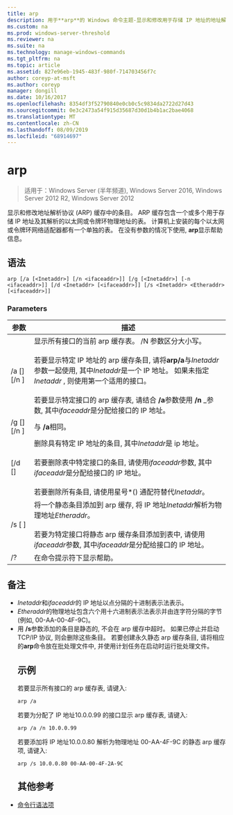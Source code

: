 ```yaml
---
title: arp
description: 用于**arp**的 Windows 命令主题-显示和修改用于存储 IP 地址的地址解析协议 (arp) 缓存中的条目, 以及它们的已解析物理地址。
ms.custom: na
ms.prod: windows-server-threshold
ms.reviewer: na
ms.suite: na
ms.technology: manage-windows-commands
ms.tgt_pltfrm: na
ms.topic: article
ms.assetid: 827e96eb-1945-483f-980f-714703456f7c
author: coreyp-at-msft
ms.author: coreyp
manager: dongill
ms.date: 10/16/2017
ms.openlocfilehash: 8354df3f52790840e0cb0c5c9834da2722d27d43
ms.sourcegitcommit: 0e3c2473a54f915d35687d30d1b4b1ac2bae4068
ms.translationtype: MT
ms.contentlocale: zh-CN
ms.lasthandoff: 08/09/2019
ms.locfileid: "68914697"
---
```

# <a name="arp"></a>arp

>适用于：Windows Server (半年频道), Windows Server 2016, Windows Server 2012 R2, Windows Server 2012

显示和修改地址解析协议 (ARP) 缓存中的条目。 ARP 缓存包含一个或多个用于存储 IP 地址及其解析的以太网或令牌环物理地址的表。 计算机上安装的每个以太网或令牌环网络适配器都有一个单独的表。 在没有参数的情况下使用, **arp**显示帮助信息。
## <a name="syntax"></a>语法
```
arp [/a [<Inetaddr>] [/n <ifaceaddr>]] [/g [<Inetaddr>] [-n <ifaceaddr>]] [/d <Inetaddr> [<ifaceaddr>]] [/s <Inetaddr> <Etheraddr> [<ifaceaddr>]]
```
### <a name="parameters"></a>Parameters

|                参数                |                                                                                                                                                                                                                                                               描述                                                                                                                                                                                                                                                               |
|-----------------------------------------|-----------------------------------------------------------------------------------------------------------------------------------------------------------------------------------------------------------------------------------------------------------------------------------------------------------------------------------------------------------------------------------------------------------------------------------------------------------------------------------------------------------------------------------------|
|    /a [<Inetaddr>] [/n <ifaceaddr>]     | 显示所有接口的当前 arp 缓存表。 /N 参数区分大小写。<br /><br />若要显示特定 IP 地址的 arp 缓存条目, 请将**arp/a**与*Inetaddr*参数一起使用, 其中*Inetaddr*是一个 IP 地址。 如果未指定*Inetaddr* , 则使用第一个适用的接口。<br /><br />若要显示特定接口的 arp 缓存表, 请结合 **/a**参数使用 **/n** _参数, 其中*ifaceaddr*是分配给接口的 IP 地址。 |
|    /g [<Inetaddr>] [/n <ifaceaddr>]     |                                                                                                                                                                                                                                                          与 **/a**相同。                                                                                                                                                                                                                                                           |
|      [/d <Inetaddr> [<ifaceaddr>]       |                                                                                           删除具有特定 IP 地址的条目, 其中*Inetaddr*是 ip 地址。<br /><br />若要删除表中特定接口的条目, 请使用*ifaceaddr*参数, 其中*ifaceaddr*是分配给接口的 IP 地址。<br /><br />若要删除所有条目, 请使用星号\*() 通配符替代*Inetaddr*。                                                                                           |
| /s <Inetaddr> [<Etheraddr> ]<ifaceaddr> |                                                                                                                     将一个静态条目添加到 arp 缓存, 将 IP 地址*Inetaddr*解析为物理地址*Etheraddr*。<br /><br />若要为特定接口将静态 arp 缓存条目添加到表中, 请使用*ifaceaddr*参数, 其中*ifaceaddr*是分配给接口的 IP 地址。                                                                                                                     |
|                   /?                    |                                                                                                                                                                                                                                                  在命令提示符下显示帮助。                                                                                                                                                                                                                                                   |

## <a name="remarks"></a>备注
- *Inetaddr*和*ifaceaddr*的 IP 地址以点分隔的十进制表示法表示。
- *Etheraddr*的物理地址包含六个用十六进制表示法表示并由连字符分隔的字节 (例如, 00-AA-00-4F-9C)。
- 用 **/s**参数添加的条目是静态的, 不会在 arp 缓存中超时。 如果已停止并启动 TCP/IP 协议, 则会删除这些条目。 若要创建永久静态 arp 缓存条目, 请将相应的**arp**命令放在批处理文件中, 并使用计划任务在启动时运行批处理文件。
  ## <a name="BKMK_Examples"></a>示例
  若要显示所有接口的 arp 缓存表, 请键入:
  ```
  arp /a
  ```
  若要为分配了 IP 地址10.0.0.99 的接口显示 arp 缓存表, 请键入:
  ```
  arp /a /n 10.0.0.99
  ```
  若要添加将 IP 地址10.0.0.80 解析为物理地址 00-AA-4F-9C 的静态 arp 缓存项, 请键入:
  ```
  arp /s 10.0.0.80 00-AA-00-4F-2A-9C 
  ```
  ## <a name="additional-references"></a>其他参考
- [命令行语法项](command-line-syntax-key.md)
